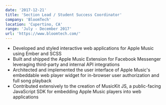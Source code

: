 ```yaml
---
date: '2017-12-21'
title: 'Section Lead / Student Success Coordinator'
company: 'BloomTech'
location: 'Cupertino, CA'
range: 'July - December 2017'
url: 'https://www.bloomtech.com/'
---
```


- Developed and styled interactive web applications for Apple Music using Ember and SCSS
- Built and shipped the Apple Music Extension for Facebook Messenger leveraging third-party and internal API integrations
- Architected and implemented the user interface of Apple Music's embeddable web player widget for in-browser user authorization and full song playback
- Contributed extensively to the creation of MusicKit JS, a public-facing JavaScript SDK for embedding Apple Music players into web applications
